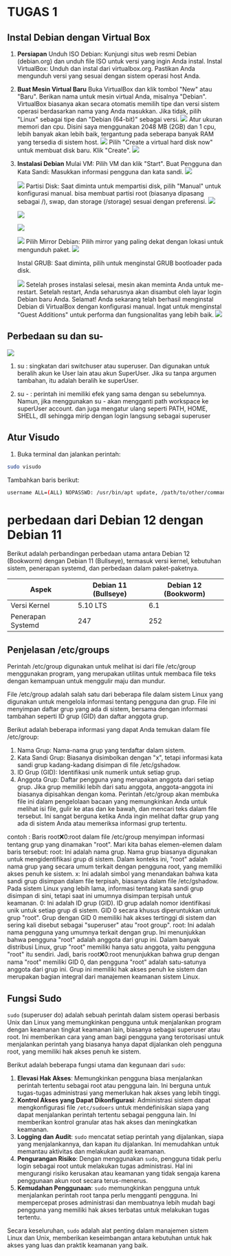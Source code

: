 # TUGAS 1

## Instal Debian dengan Virtual Box

1. **Persiapan** Unduh ISO Debian: Kunjungi situs web resmi Debian (debian.org) dan unduh file ISO untuk versi yang ingin Anda instal.
Instal VirtualBox: Unduh dan instal dari virtualbox.org. Pastikan Anda mengunduh versi yang sesuai dengan sistem operasi host Anda.
2. **Buat Mesin Virtual Baru** Buka VirtualBox dan klik tombol "New" atau "Baru".       Berikan nama untuk mesin virtual Anda, misalnya "Debian". VirtualBox biasanya akan secara otomatis memilih tipe dan versi sistem operasi berdasarkan nama yang Anda masukkan. Jika tidak, pilih "Linux" sebagai tipe dan "Debian (64-bit)" sebagai versi. 
    ![](./assets/Screenshot%202024-02-19%20104711.png)
    Atur ukuran memori dan cpu. Disini saya menggunakan 2048 MB (2GB) dan 1 cpu, lebih banyak akan lebih baik, tergantung pada seberapa banyak RAM yang tersedia di sistem host. 
    ![](./assets/Screenshot%202024-02-19%20104719.png) 
    Pilih "Create a virtual hard disk now" untuk membuat disk baru. Klik "Create".
    ![](./assets/Screenshot%202024-02-19%20104735.png)
3. **Instalasi Debian** Mulai VM: Pilih VM dan klik "Start". Buat Pengguna dan Kata Sandi: Masukkan informasi pengguna dan kata sandi.
    ![](./assets/Screenshot%202024-02-19%20095430.png)

    ![](./assets/Screenshot%202024-02-19%20095456.png)
    Partisi Disk: Saat diminta untuk mempartisi disk, pilih "Manual" untuk konfigurasi manual. bisa membuat partisi root (biasanya dipasang sebagai /), swap, dan storage (/storage) sesuai dengan preferensi.
    ![](./assets/Screenshot%202024-02-19%20095906.png)

    ![](./assets/Screenshot%202024-02-19%20100009.png)

    ![](./assets/Screenshot%202024-02-19%20100046.png)
    
    ![](./assets/Screenshot%202024-02-19%20100118.png)
    Pilih Mirror Debian: Pilih mirror yang paling dekat dengan lokasi untuk mengunduh paket.
    ![](./assets/Screenshot%202024-02-19%20100353.png)

    Instal GRUB: Saat diminta, pilih untuk menginstal GRUB bootloader pada disk.
    
    ![](./assets/Screenshot%202024-02-19%20110956.png)
    Setelah proses instalasi selesai, mesin akan meminta Anda untuk me-restart. Setelah restart, Anda seharusnya akan disambut oleh layar login Debian baru Anda.
    Selamat! Anda sekarang telah berhasil menginstal Debian di VirtualBox dengan konfigurasi manual. Ingat untuk menginstal "Guest Additions" untuk performa dan fungsionalitas yang lebih baik.
    ![](./assets/Screenshot%202024-02-19%20111454.png)
## Perbedaan su dan su-
![](./assets/WhatsApp%20Image%202024-02-24%20at%2010.38.55.jpeg)

1. su : singkatan dari switchuser atau superuser. Dan digunakan untuk beralih akun ke User lain atau akun SuperUser. Jika su tanpa argumen tambahan, itu adalah beralih ke superUser.

2. su - : perintah ini memiliki efek yang sama dengan su sebelumnya. Namun, jika menggunakan su - akan mengganti path workspace ke superUser account. dan juga mengatur ulang seperti PATH, HOME, SHELL, dll sehingga mirip dengan login langsung sebagai superuser

## Atur Visudo
1. Buka terminal dan jalankan perintah:

```bash 
sudo visudo
```

Tambahkan baris berikut:
```bash
username ALL=(ALL) NOPASSWD: /usr/bin/apt update, /path/to/other/command
```
# perbedaan dari Debian 12 dengan Debian 11

Berikut adalah perbandingan perbedaan utama antara Debian 12 (Bookworm) dengan Debian 11 (Bullseye), termasuk versi kernel, kebutuhan sistem, penerapan systemd, dan perbedaan dalam paket-paketnya.

| Aspek             | Debian 11 (Bullseye) | Debian 12 (Bookworm) |
| ----------------- | -------------------- | -------------------- |
| Versi Kernel      | 5.10 LTS             | 6.1                  |
| Penerapan Systemd | 247                  | 252                  |

## Penjelasan /etc/groups

Perintah /etc/group digunakan untuk melihat isi dari file /etc/group menggunakan program, yang merupakan utilitas untuk membaca file teks dengan kemampuan untuk menggulir maju dan mundur.

File /etc/group adalah salah satu dari beberapa file dalam sistem Linux yang digunakan untuk mengelola informasi tentang pengguna dan grup. File ini menyimpan daftar grup yang ada di sistem, bersama dengan informasi tambahan seperti ID grup (GID) dan daftar anggota grup.

Berikut adalah beberapa informasi yang dapat Anda temukan dalam file /etc/group:

1. Nama Grup: Nama-nama grup yang terdaftar dalam sistem.
2. Kata Sandi Grup: Biasanya disimbolkan dengan "x", tetapi informasi kata sandi grup kadang-kadang disimpan di file /etc/gshadow.
3. ID Grup (GID): Identifikasi unik numerik untuk setiap grup.
4. Anggota Grup: Daftar pengguna yang merupakan anggota dari setiap grup. Jika grup memiliki lebih dari satu anggota, anggota-anggota ini biasanya dipisahkan dengan koma.
Perintah /etc/group akan membuka file ini dalam pengelolaan bacaan yang memungkinkan Anda untuk melihat isi file, gulir ke atas dan ke bawah, dan mencari teks dalam file tersebut. Ini sangat berguna ketika Anda ingin melihat daftar grup yang ada di sistem Anda atau memeriksa informasi grup tertentu.

contoh :
Baris root:x:0:root dalam file /etc/group menyimpan informasi tentang grup yang dinamakan "root". Mari kita bahas elemen-elemen dalam baris tersebut:
root: Ini adalah nama grup. Nama grup biasanya digunakan untuk mengidentifikasi grup di sistem. Dalam konteks ini, "root" adalah nama grup yang secara umum terkait dengan pengguna root, yang memiliki akses penuh ke sistem.
x: Ini adalah simbol yang menandakan bahwa kata sandi grup disimpan dalam file terpisah, biasanya dalam file /etc/gshadow. Pada sistem Linux yang lebih lama, informasi tentang kata sandi grup disimpan di sini, tetapi saat ini umumnya disimpan terpisah untuk keamanan.
0: Ini adalah ID grup (GID). ID grup adalah nomor identifikasi unik untuk setiap grup di sistem. GID 0 secara khusus diperuntukkan untuk grup "root". Grup dengan GID 0 memiliki hak akses tertinggi di sistem dan sering kali disebut sebagai "superuser" atau "root group".
root: Ini adalah nama pengguna yang umumnya terkait dengan grup. Ini menunjukkan bahwa pengguna "root" adalah anggota dari grup ini. Dalam banyak distribusi Linux, grup "root" memiliki hanya satu anggota, yaitu pengguna "root" itu sendiri.
Jadi, baris root:x:0:root menunjukkan bahwa grup dengan nama "root" memiliki GID 0, dan pengguna "root" adalah satu-satunya anggota dari grup ini. Grup ini memiliki hak akses penuh ke sistem dan merupakan bagian integral dari manajemen keamanan sistem Linux.

## Fungsi Sudo

`sudo` (superuser do) adalah sebuah perintah dalam sistem operasi berbasis Unix dan Linux yang memungkinkan pengguna untuk menjalankan program dengan keamanan tingkat keamanan lain, biasanya sebagai superuser atau root. Ini memberikan cara yang aman bagi pengguna yang terotorisasi untuk menjalankan perintah yang biasanya hanya dapat dijalankan oleh pengguna root, yang memiliki hak akses penuh ke sistem.

Berikut adalah beberapa fungsi utama dan kegunaan dari `sudo`:

1. **Elevasi Hak Akses**: Memungkinkan pengguna biasa menjalankan perintah tertentu sebagai root atau pengguna lain. Ini berguna untuk tugas-tugas administrasi yang memerlukan hak akses yang lebih tinggi.
2. **Kontrol Akses yang Dapat Dikonfigurasi**: Administrasi sistem dapat mengkonfigurasi file `/etc/sudoers` untuk mendefinisikan siapa yang dapat menjalankan perintah tertentu sebagai pengguna lain. Ini memberikan kontrol granular atas hak akses dan meningkatkan keamanan.
3. **Logging dan Audit**: `sudo` mencatat setiap perintah yang dijalankan, siapa yang menjalankannya, dan kapan itu dijalankan. Ini memudahkan untuk memantau aktivitas dan melakukan audit keamanan.
4. **Pengurangan Risiko**: Dengan menggunakan `sudo`, pengguna tidak perlu login sebagai root untuk melakukan tugas administrasi. Hal ini mengurangi risiko kerusakan atau keamanan yang tidak sengaja karena penggunaan akun root secara terus-menerus.
5. **Kemudahan Penggunaan**: `sudo` memungkinkan pengguna untuk menjalankan perintah root tanpa perlu mengganti pengguna. Ini mempercepat proses administrasi dan membuatnya lebih mudah bagi pengguna yang memiliki hak akses terbatas untuk melakukan tugas tertentu.

Secara keseluruhan, `sudo` adalah alat penting dalam manajemen sistem Linux dan Unix, memberikan keseimbangan antara kebutuhan untuk hak akses yang luas dan praktik keamanan yang baik.
